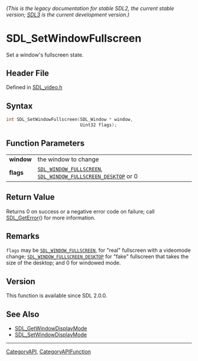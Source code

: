 ###### (This is the legacy documentation for stable SDL2, the current stable version; [SDL3](https://wiki.libsdl.org/SDL3/) is the current development version.)
# SDL_SetWindowFullscreen

Set a window's fullscreen state.

## Header File

Defined in [SDL_video.h](https://github.com/libsdl-org/SDL/blob/SDL2/include/SDL_video.h)

## Syntax

```c
int SDL_SetWindowFullscreen(SDL_Window * window,
                            Uint32 flags);

```

## Function Parameters

|                |                                                                                                                         |
| -------------- | ----------------------------------------------------------------------------------------------------------------------- |
| **window**     | the window to change                                                                                                    |
| **flags**      | [`SDL_WINDOW_FULLSCREEN`](SDL_WINDOW_FULLSCREEN), [`SDL_WINDOW_FULLSCREEN_DESKTOP`](SDL_WINDOW_FULLSCREEN_DESKTOP) or 0 |

## Return Value

Returns 0 on success or a negative error code on failure; call
[SDL_GetError](SDL_GetError)() for more information.

## Remarks

`flags` may be [`SDL_WINDOW_FULLSCREEN`](SDL_WINDOW_FULLSCREEN), for "real"
fullscreen with a videomode change;
[`SDL_WINDOW_FULLSCREEN_DESKTOP`](SDL_WINDOW_FULLSCREEN_DESKTOP) for "fake"
fullscreen that takes the size of the desktop; and 0 for windowed mode.

## Version

This function is available since SDL 2.0.0.

## See Also

* [SDL_GetWindowDisplayMode](SDL_GetWindowDisplayMode)
* [SDL_SetWindowDisplayMode](SDL_SetWindowDisplayMode)

----
[CategoryAPI](CategoryAPI), [CategoryAPIFunction](CategoryAPIFunction)

